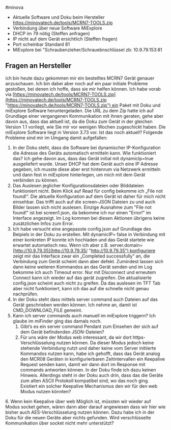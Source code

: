 #minova 

- Aktuelle Software und Doku beim Hersteller https://minovatech.de/tools/MCRN7-TOOLS.zip
- Verbindung über neue Software MiExplore
- DHCP im 79 nötig (Steffen anfragen)
- IP nicht auf dem Gerät ersichtlich (Steffen fragen)
- Port scheinbar Standard 81
- MiExplore bei "Schraubenzieher/Schrauebnschlüssel zb: 10.9.79.153:81

## Fragen an Hersteller

ich bin heute dazu gekommen mir ein bestelltes MCRN7 Gerät genauer anzuschauen. Ich bin dabei aber noch auf ein paar initiale Probleme gestoßen, bei denen ich hoffe, dass sie mir helfen können. Ich habe vorab via [https://minovatech.de/tools/MCRN7-TOOLS.zip](https://minovatech.de/tools/MCRN7-TOOLS.zip "https://minovatech.de/tools/MCRN7-TOOLS.zip") ein Paket mit Doku und miExplore Software heruntergeladen. Die URL zu dem Zip hatte ich auf Grundlage einer vergangenen Kommunikation mit ihnen geraten, gehe aber davon aus, dass das aktuell ist, da die Doku zum Gerät in der gleichen Version 1.1 vorliegt, wie Sie mir vor wenigen Wochen zugeschickt haben. Die miExplore Software liegt in Version 3.73 vor. Ist das noch aktuell? Folgende Probleme sind mir im Umgang damit aufgefallen:

1. In der Doku steht, dass die Software bei dynamischer IP-Konfiguration die Adresse des Geräts automatisch ermitteln kann. Wie funktioniert das? Ich gehe davon aus, dass das Gerät initial mit dynamicIp=true ausgeliefert wurde. Unser DHCP hat dem Gerät auch eine IP Adresse gegeben, ich musste diese aber erst hintenrum via Netzwerk ermitteln und dann fest in miExplore hinterlegen, um mich mit dem Gerät verbinden zu können.
2. Das Auslesen jeglicher Konfigurationsdateien oder Bilddateien funktioniert nicht. Beim Klick auf Read für config bekomme ich „File not found!“. Die aktuelle Konfiguration auf dem Gerät ist daher für mich nicht einsehbar. Das trifft auch auf die screen-JSON Dateien zu und auch Bilder lassen sich nicht auslesen. Einzige Ausnahme zum "File not found!" ist bei screen1.json, da bekomme ich nur einen "Error!" im Interface angezeigt. Im Log kommen bei diesen Aktionen übrigens keine zusätzlichen Infos zum Error.
3. Ich habe versucht eine angepasste config.json auf Grundlage des Beipiels in der Doku zu erstellen. Mit dynamicIP= false in Verbindung mit einer konkreten IP konnte ich hochladen und das Gerät startete wie erwartet automatisch neu. Wenn ich aber z.B. server.domain=[http://10.9.79.35](http://10.9.79.35/ "http://10.9.79.35") konfiguriere zeigt mir das Interface zwar ein „Completed successfully“ an, die Verbindung zum Gerät scheint dann aber defekt. Zumindest lassen sich dann keine weiteren Kommandos an das Gerät senden und im Log bekomme ich auch Timeout error. Nur mit Disconnect und erneutem Connect kann ich wieder auf das gerät zugreifen. Die aktualisierte config.json scheint auch nicht zu greifen. Da das auslesen im TFT Tab aber nicht funktioniert, kann ich das auf die schnelle nicht genau nachprüfen.
4. In der Doku steht dass mittels server command auch Dateien auf das Gerät geschrieben werden können. Ich nehme an, damit ist CMD_DOWNLOAD_FILE gemeint.
5. Kann ich server commands auch manuell im miExplore triggern? Ich glaube im miFinder ging das damals noch.
	1. Gibt’s es ein server command Pendant zum Einsehen der sich auf dem Gerät befindenden JSON-Dateien?
	2. Für uns wäre der Modus web interessant, da wir dort https-Verschlüsselung nutzen können. Da dieser Modus jedoch keine stehende Verbindung nutzt und daher keine vom Server initiierte Kommandos nutzen kann, habe ich gehofft, dass das Gerät analog den MCR08 Geräten in konfigurierbaren Zeitintervallen ein Keepalive Request senden kann, damit wir dann dort im Response mit commands antworten können. In der Doku finde ich dazu keinen Hinweis. Allerdings steht in der Doku auch drin, dass das die Geräte zum alten ASCII Protokoll kompatibel sind, wo das noch ging. Existiert ein solcher Keepalive Mechanismus den wir für den web Modus nutzen könnten?

6. Wenn kein Keepalive über web Möglich ist, müssten wir wieder auf Modus socket gehen, wären dann aber darauf angewiesen dass wir hier wie bisher auch AES-Verschlüsselung nutzen können. Dazu habe ich in der Doku für die neuen Geräte aber nichts gefunden. Wird verschlüsselte Kommunikation über socket nicht mehr unterstützt?